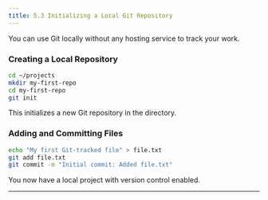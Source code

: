 ```yaml
---
title: 5.3 Initializing a Local Git Repository
---
```


You can use Git locally without any hosting service to track your work.

### Creating a Local Repository

```bash
cd ~/projects
mkdir my-first-repo
cd my-first-repo
git init
```

This initializes a new Git repository in the directory.

### Adding and Committing Files

```bash
echo "My first Git-tracked file" > file.txt
git add file.txt
git commit -m "Initial commit: Added file.txt"
```

You now have a local project with version control enabled.

---
